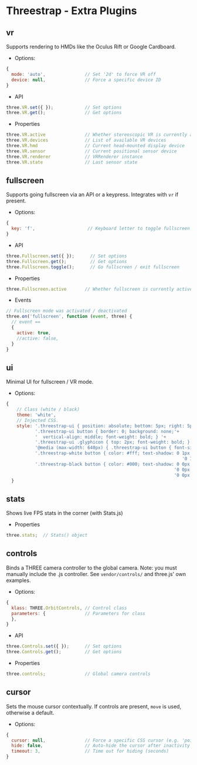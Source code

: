 Threestrap - Extra Plugins
===

vr
---
Supports rendering to HMDs like the Oculus Rift or Google Cardboard.

* Options:

```javascript
{
  mode: 'auto',               // Set '2d' to force VR off
  device: null,               // Force a specific device ID
}
```

* API

```javascript
three.VR.set({ });            // Set options
three.VR.get();               // Get options
```

* Properties

```javascript
three.VR.active               // Whether stereoscopic VR is currently active
three.VR.devices              // List of available VR devices
three.VR.hmd                  // Current head-mounted display device
three.VR.sensor               // Current positional sensor device
three.VR.renderer             // VRRenderer instance
three.VR.state                // Last sensor state
```

fullscreen
---
Supports going fullscreen via an API or a keypress. Integrates with `vr` if present.

* Options:

```javascript
{
  key: 'f',                    // Keyboard letter to toggle fullscreen mode with (e.g. 'f') or 'null' to disable
}
```

* API

```javascript
three.Fullscreen.set({ });      // Set options
three.Fullscreen.get();         // Get options
three.Fullscreen.toggle();      // Go fullscreen / exit fullscreen
```

* Properties

```javascript
three.Fullscreen.active       // Whether fullscreen is currently active
```

* Events

```javascript
// Fullscreen mode was activated / deactivated
three.on('fullscreen', function (event, three) {
  // event ==
  {
    active: true,
    //active: false,
  }
}
```

ui
---
Minimal UI for fullscreen / VR mode.

* Options:
```javascript
{
    // Class (white / black)
    theme: 'white',
    // Injected CSS.
    style: '.threestrap-ui { position: absolute; bottom: 5px; right: 5px; float: left; }'+
           '.threestrap-ui button { border: 0; background: none;'+
           '  vertical-align: middle; font-weight: bold; } '+
           '.threestrap-ui .glyphicon { top: 2px; font-weight: bold; } '+
           '@media (max-width: 640px) { .threestrap-ui button { font-size: 120% } }'+
           '.threestrap-white button { color: #fff; text-shadow: 0 1px 1px rgba(0, 0, 0, 1), '+
                                                                   '0 1px 3px rgba(0, 0, 0, 1); }'+
           '.threestrap-black button { color: #000; text-shadow: 0 0px 1px rgba(255, 255, 255, 1), '+
                                                                '0 0px 2px rgba(255, 255, 255, 1), '+
                                                                '0 0px 2px rgba(255, 255, 255, 1) }'
  }
```

stats
---
Shows live FPS stats in the corner (with Stats.js)

* Properties

```javascript
three.stats;  // Stats() object
```

controls
---
Binds a THREE camera controller to the global camera. Note: you must manually include the .js controller. See `vendor/controls/` and three.js' own examples.

* Options:

```javascript
{
  klass: THREE.OrbitControls, // Control class
  parameters: {               // Parameters for class
  },
}
```

* API

```javascript
three.Controls.set({ });      // Set options
three.Controls.get();         // Get options
```

* Properties

```javascript
three.controls;               // Global camera controls
```

cursor
---
Sets the mouse cursor contextually. If controls are present, `move` is used, otherwise a default.

* Options:

```javascript
{
  cursor: null,               // Force a specific CSS cursor (e.g. 'pointer')
  hide: false,                // Auto-hide the cursor after inactivity
  timeout: 3,                 // Time out for hiding (seconds)
}
```

